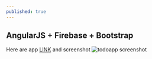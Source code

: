 ```yaml
---
published: true
---
```




## AngularJS + Firebase + Bootstrap


Here are app [LINK](http://mendow.github.io/projects/todoapp/index.html) and screenshot 
![todoapp screenshot ]({{site.baseurl}}/images/todoapp.png)
